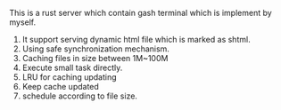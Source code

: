 This is a rust server which contain gash terminal which is implement by myself.
1. It support serving dynamic html file which is marked as shtml.
2. Using safe synchronization mechanism.
3. Caching files in size between 1M~100M
4. Execute small task directly.
5. LRU for caching updating
6. Keep cache updated
7. schedule according to file size.
